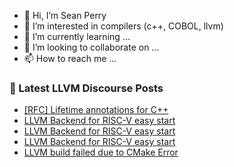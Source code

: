 - 👋 Hi, I’m Sean Perry
- 👀 I’m interested in compilers (c++, COBOL, llvm)
- 🌱 I’m currently learning ...
- 💞️ I’m looking to collaborate on ...
- 📫 How to reach me ...

<!---
s66perry/s66perry is a ✨ special ✨ repository because its `README.md` (this file) appears on your GitHub profile.
You can click the Preview link to take a look at your changes.
--->
### 📕 Latest LLVM Discourse Posts

<!-- DISCOURSE-LLVM:START -->
- [[RFC] Lifetime annotations for C++](https://discourse.llvm.org/t/rfc-lifetime-annotations-for-c/61377?page=2#post_22)
- [LLVM Backend for RISC-V easy start](https://discourse.llvm.org/t/llvm-backend-for-risc-v-easy-start/61508#post_5)
- [LLVM Backend for RISC-V easy start](https://discourse.llvm.org/t/llvm-backend-for-risc-v-easy-start/61508#post_4)
- [LLVM Backend for RISC-V easy start](https://discourse.llvm.org/t/llvm-backend-for-risc-v-easy-start/61508#post_3)
- [LLVM build failed due to CMake Error](https://discourse.llvm.org/t/llvm-build-failed-due-to-cmake-error/61506#post_2)
<!-- DISCOURSE-LLVM:END -->
